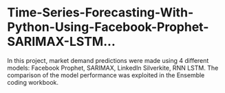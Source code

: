 # Time-Series-Forecasting-With-Python-Using-Facebook-Prophet-SARIMAX-LSTM...
In this project, market demand predictions were made using 4 different models: Facebook Prophet, SARIMAX,  LinkedIn Silverkite, RNN LSTM. The comparison of the model performance was exploited in the Ensemble coding workbook.
